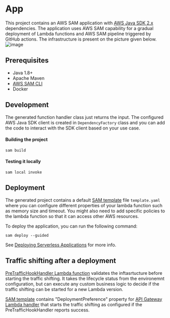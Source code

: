 # App

This project contains an AWS SAM application with [AWS Java SDK 2.x](https://github.com/aws/aws-sdk-java-v2) dependencies.
The application uses AWS SAM capability for a gradual deployment of Lambda functions and AWS SAM pipeline triggered by GitHub actions.
The infrastructure is present on the picture given below.
![image](https://miro.medium.com/max/1400/1*mNjTQlNiQBBYbyO-xmQDNg.png)

## Prerequisites
- Java 1.8+
- Apache Maven
- [AWS SAM CLI](https://docs.aws.amazon.com/serverless-application-model/latest/developerguide/serverless-sam-cli-install.html)
- Docker

## Development

The generated function handler class just returns the input. The configured AWS Java SDK client is created in `DependencyFactory` class and you can 
add the code to interact with the SDK client based on your use case.

#### Building the project
```
sam build
```

#### Testing it locally
```
sam local invoke
```

## Deployment

The generated project contains a default [SAM template](https://docs.aws.amazon.com/serverless-application-model/latest/developerguide/sam-resource-function.html) file `template.yaml` where you can 
configure different properties of your lambda function such as memory size and timeout. You might also need to add specific policies to the lambda function
so that it can access other AWS resources.

To deploy the application, you can run the following command:

```
sam deploy --guided
```

See [Deploying Serverless Applications](https://docs.aws.amazon.com/serverless-application-model/latest/developerguide/serverless-deploying.html) for more info.

## Traffic shifting after a deployment
[PreTrafficHookHandler Lambda function](src/main/java/com/home/amazon/serverless/PreTrafficHookHandler.java) validates the inftasrtucture before starting the traffic shifting. It takes the lifecycle status from the environemnt configuration, but can execute any custom business logic to decide if the traffic shifting can be started for a new Lambda version.

[SAM template](template.yml) contains "DeploymentPreference" property for [API Gateway Lambda handler](src/main/java/com/home/amazon/serverless/ApiGatewayRequestHandler.java) that starts the traffic shifting as configured if the PreTrafficHookHandler reports success.
